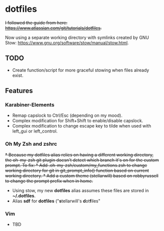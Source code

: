 # dotfiles
~~I followed the guide from here: https://www.atlassian.com/git/tutorials/dotfiles.~~

Now using a separate working directory with symlinks created by GNU Stow: https://www.gnu.org/software/stow/manual/stow.html.

## TODO
* Create function/script for more graceful stowing when files already exist.


## Features

### Karabiner-Elements
* Remap capslock to Ctrl/Esc (depending on my mood).
* Complex modification for Shift+Shift to enable/disable capslock.
* Complex modification to change escape key to tilde when used with left_gui or left_control.

### Oh My Zsh and zshrc
~~* Because my dotfiles alias relies on having a different working directory, the oh-my-zsh git plugin doesn't detect which branch it's on for the custom prompt. To fix:
    * Add .oh-my-zsh/custom/my_functions.zsh to change working directory for git in git_prompt_info() function based on current working directory.
    * Add a custom theme (stellarwill) based on robbyrussell to change the prompt prefix when in home.~~
* Using stow, my new **dotfiles** alias assumes these files are stored in **~/.dotfiles**.
* Alias **sdf** for **dotfiles** ("**s**tellarwill's **d**ot**f**iles"

### Vim
* TBD
